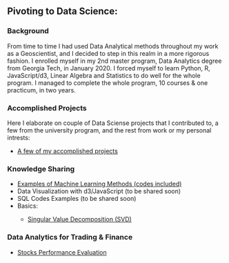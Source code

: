<h2> Pivoting to Data Science: </h2>
<h3>Background</h3>
  <p>From time to time I had used Data Analytical methods throughout my work as a Geoscientist, 
  and I decided to step in this realm in a more rigorous fashion. I enrolled myself in my 2nd master 
  program, Data Analytics degree from Georgia Tech, in January 2020. I forced myself to learn Python, 
  R, JavaScript/d3, Linear Algebra and Statistics to do well for the whole program. I managed to complete the whole 
  program, 10 courses & one practicum, in two years.  </p>
  
<h3>Accomplished Projects</h3>
  <p> Here I elaborate on couple of Data Sciense projects that I contributed to, a few from the university program, and the rest from work or my personal intrests:</p>
  
  <ul>
    <li> <a href="Accomplished_Projects/README.md">A few of my accomplished projects </a></li></ul>
<h3>Knowledge Sharing</h3>  
<ul>
    <li><a href="MachineLearning/README.md">Examples of Machine Learning Methods (codes included)</a></li>
    <li>Data Visualization with d3/JavaScript (to be shared soon) </li>
    <li>SQL Codes Examples (to be shared soon)</li>
  <li> Basics: </li>
  <ul>
    <li><a href="Basics/SVD/README.md">Singular Value Decomposition (SVD)</a></li>   
  </ul></ul>
  
  <h3>Data Analytics for Trading & Finance</h3>
  <ul>
    <li><a href='Stocks_Performance_Evaluation/README.md'>Stocks Performance Evaluation</a></li>   
  </ul>
  

